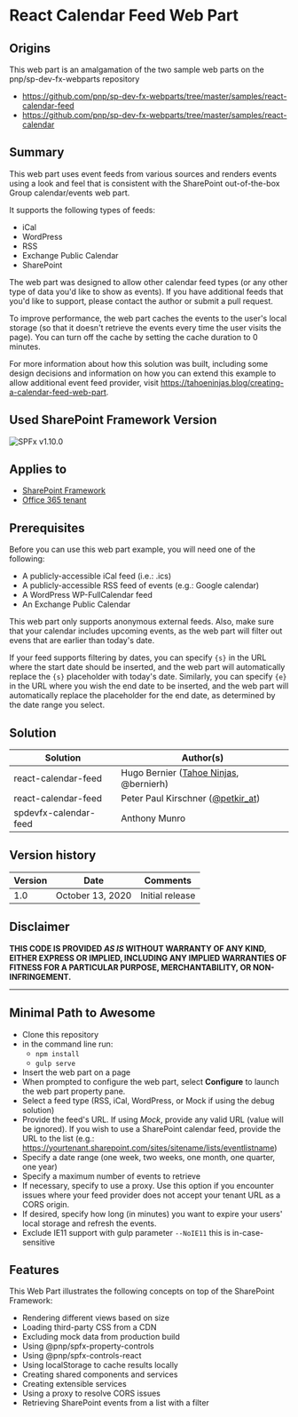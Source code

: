 # React Calendar Feed Web Part

## Origins

This web part is an amalgamation of the two sample web parts on the pnp/sp-dev-fx-webparts repository

- https://github.com/pnp/sp-dev-fx-webparts/tree/master/samples/react-calendar-feed
- https://github.com/pnp/sp-dev-fx-webparts/tree/master/samples/react-calendar

## Summary

This web part uses event feeds from various sources and renders events using a look and feel that is consistent with the SharePoint out-of-the-box Group calendar/events web part.

It supports the following types of feeds:

- iCal
- WordPress
- RSS
- Exchange Public Calendar
- SharePoint

The web part was designed to allow other calendar feed types (or any other type of data you'd like to show as events). If you have additional feeds that you'd like to support, please contact the author or submit a pull request.

To improve performance, the web part caches the events to the user's local storage (so that it doesn't retrieve the events every time the user visits the page). You can turn off the cache by setting the cache duration to 0 minutes.

For more information about how this solution was built, including some design decisions and information on how you can extend this example to allow additional event feed provider, visit https://tahoeninjas.blog/creating-a-calendar-feed-web-part.

## Used SharePoint Framework Version

![SPFx v1.10.0](https://img.shields.io/badge/SPFx-1.10.0-green.svg)

## Applies to

- [SharePoint Framework](https://docs.microsoft.com/sharepoint/dev/spfx/sharepoint-framework-overview)
- [Office 365 tenant](https://docs.microsoft.com/sharepoint/dev/spfx/set-up-your-development-environment)

## Prerequisites

Before you can use this web part example, you will need one of the following:

- A publicly-accessible iCal feed (i.e.: .ics)
- A publicly-accessible RSS feed of events (e.g.: Google calendar)
- A WordPress WP-FullCalendar feed
- An Exchange Public Calendar

This web part only supports anonymous external feeds. Also, make sure that your calendar includes upcoming events, as the web part will filter out evens that are earlier than today's date.

If your feed supports filtering by dates, you can specify `{s}` in the URL where the start date should be inserted, and the web part will automatically replace the `{s}` placeholder with today's date. Similarly, you can specify `{e}` in the URL where you wish the end date to be inserted, and the web part will automatically replace the placeholder for the end date, as determined by the date range you select.

## Solution

Solution|Author(s)
--------|---------
react-calendar-feed | Hugo Bernier ([Tahoe Ninjas](http://tahoeninjas.blog), @bernierh)
react-calendar-feed | Peter Paul Kirschner ([@petkir_at](https://twitter.com/petkir_at))
spdevfx-calendar-feed | Anthony Munro

## Version history

Version|Date|Comments
-------|----|--------
1.0|October 13, 2020|Initial release

## Disclaimer

**THIS CODE IS PROVIDED *AS IS* WITHOUT WARRANTY OF ANY KIND, EITHER EXPRESS OR IMPLIED, INCLUDING ANY IMPLIED WARRANTIES OF FITNESS FOR A PARTICULAR PURPOSE, MERCHANTABILITY, OR NON-INFRINGEMENT.**

---

## Minimal Path to Awesome

- Clone this repository
- in the command line run:
  - `npm install`
  - `gulp serve`
- Insert the web part on a page
- When prompted to configure the web part, select **Configure** to launch the web part property pane.
- Select a feed type (RSS, iCal, WordPress, or Mock if using the debug solution)
- Provide the feed's URL. If using _Mock_, provide any valid URL (value will be ignored). If you wish to use a SharePoint calendar feed, provide the URL to the list (e.g.: https://yourtenant.sharepoint.com/sites/sitename/lists/eventlistname)
- Specify a date range (one week, two weeks, one month, one quarter, one year)
- Specify a maximum number of events to retrieve
- If necessary, specify to use a proxy. Use this option if you encounter issues where your feed provider does not accept your tenant URL as a CORS origin.
- If desired, specify how long (in minutes) you want to expire your users' local storage and refresh the events.
- Exclude IE11 support with gulp parameter ```--NoIE11``` this is in-case-sensitive 

## Features

This Web Part illustrates the following concepts on top of the SharePoint Framework:

- Rendering different views based on size
- Loading third-party CSS from a CDN
- Excluding mock data from production build
- Using @pnp/spfx-property-controls
- Using @pnp/spfx-controls-react
- Using localStorage to cache results locally
- Creating shared components and services
- Creating extensible services
- Using a proxy to resolve CORS issues
- Retrieving SharePoint events from a list with a filter

